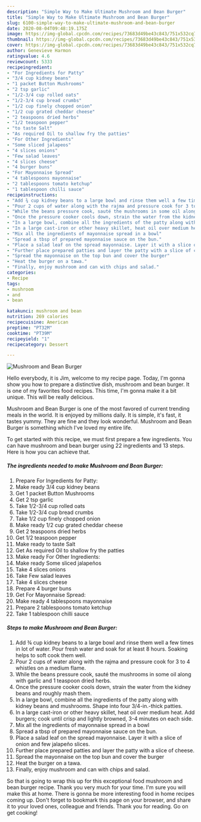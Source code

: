 ```yaml
---
description: "Simple Way to Make Ultimate Mushroom and Bean Burger"
title: "Simple Way to Make Ultimate Mushroom and Bean Burger"
slug: 6100-simple-way-to-make-ultimate-mushroom-and-bean-burger
date: 2020-08-04T09:48:19.175Z
image: https://img-global.cpcdn.com/recipes/73683d49be43c843/751x532cq70/mushroom-and-bean-burger-recipe-main-photo.jpg
thumbnail: https://img-global.cpcdn.com/recipes/73683d49be43c843/751x532cq70/mushroom-and-bean-burger-recipe-main-photo.jpg
cover: https://img-global.cpcdn.com/recipes/73683d49be43c843/751x532cq70/mushroom-and-bean-burger-recipe-main-photo.jpg
author: Genevieve Harmon
ratingvalue: 4.6
reviewcount: 5333
recipeingredient:
- "For Ingredients for Patty"
- "3/4 cup kidney beans"
- "1 packet Button Mushrooms"
- "2 tsp garlic"
- "1/2-3/4 cup rolled oats"
- "1/2-3/4 cup bread crumbs"
- "1/2 cup finely chopped onion"
- "1/2 cup grated cheddar cheese"
- "2 teaspoons dried herbs"
- "1/2 teaspoon pepper"
- "to taste Salt"
- "As required Oil to shallow fry the patties"
- "For Other Ingredients"
- "Some sliced jalapeos"
- "4 slices onions"
- "Few salad leaves"
- "4 slices cheese"
- "4 burger buns"
- "For Mayonnaise Spread"
- "4 tablespoons mayonnaise"
- "2 tablespoons tomato ketchup"
- "1 tablespoon chilli sauce"
recipeinstructions:
- "Add ¾ cup kidney beans to a large bowl and rinse them well a few times in lot of water. Pour fresh water and soak for at least 8 hours. Soaking helps to soft cook them well."
- "Pour 2 cups of water along with the rajma and pressure cook for 3 to 4 whistles on a medium flame."
- "While the beans pressure cook, sauté the mushrooms in some oil along with garlic and 1 teaspoon dried herbs."
- "Once the pressure cooker cools down, strain the water from the kidney beans and roughly mash them."
- "In a large bowl, combine all the ingredients of the patty along with kidney beans and mushrooms. Shape into four 3/4-in.-thick patties."
- "In a large cast-iron or other heavy skillet, heat oil over medium heat. Add burgers; cook until crisp and lightly browned, 3-4 minutes on each side."
- "Mix all the ingredients of mayonnaise spread in a bowl"
- "Spread a tbsp of prepared mayonnaise sauce on the bun."
- "Place a salad leaf on the spread mayonnaise. Layer it with a slice of onion and few jalapeño slices."
- "Further place prepared patties and layer the patty with a slice of cheese."
- "Spread the mayonnaise on the top bun and cover the burger"
- "Heat the burger on a tawa."
- "Finally, enjoy mushroom and can with chips and salad."
categories:
- Recipe
tags:
- mushroom
- and
- bean

katakunci: mushroom and bean 
nutrition: 269 calories
recipecuisine: American
preptime: "PT32M"
cooktime: "PT39M"
recipeyield: "1"
recipecategory: Dessert

---
```



![Mushroom and Bean Burger](https://img-global.cpcdn.com/recipes/73683d49be43c843/751x532cq70/mushroom-and-bean-burger-recipe-main-photo.jpg)

Hello everybody, it is Jim, welcome to my recipe page. Today, I'm gonna show you how to prepare a distinctive dish, mushroom and bean burger. It is one of my favorites food recipes. This time, I'm gonna make it a bit unique. This will be really delicious.



Mushroom and Bean Burger is one of the most favored of current trending meals in the world. It is enjoyed by millions daily. It is simple, it's fast, it tastes yummy. They are fine and they look wonderful. Mushroom and Bean Burger is something which I've loved my entire life.


To get started with this recipe, we must first prepare a few ingredients. You can have mushroom and bean burger using 22 ingredients and 13 steps. Here is how you can achieve that.

<!--inarticleads1-->

##### The ingredients needed to make Mushroom and Bean Burger:

1. Prepare For Ingredients for Patty:
1. Make ready 3/4 cup kidney beans
1. Get 1 packet Button Mushrooms
1. Get 2 tsp garlic
1. Take 1/2-3/4 cup rolled oats
1. Take 1/2-3/4 cup bread crumbs
1. Take 1/2 cup finely chopped onion
1. Make ready 1/2 cup grated cheddar cheese
1. Get 2 teaspoons dried herbs
1. Get 1/2 teaspoon pepper
1. Make ready to taste Salt
1. Get As required Oil to shallow fry the patties
1. Make ready For Other Ingredients:
1. Make ready Some sliced jalapeños
1. Take 4 slices onions
1. Take Few salad leaves
1. Take 4 slices cheese
1. Prepare 4 burger buns
1. Get For Mayonnaise Spread:
1. Make ready 4 tablespoons mayonnaise
1. Prepare 2 tablespoons tomato ketchup
1. Take 1 tablespoon chilli sauce




<!--inarticleads2-->

##### Steps to make Mushroom and Bean Burger:

1. Add ¾ cup kidney beans to a large bowl and rinse them well a few times in lot of water. Pour fresh water and soak for at least 8 hours. Soaking helps to soft cook them well.
1. Pour 2 cups of water along with the rajma and pressure cook for 3 to 4 whistles on a medium flame.
1. While the beans pressure cook, sauté the mushrooms in some oil along with garlic and 1 teaspoon dried herbs.
1. Once the pressure cooker cools down, strain the water from the kidney beans and roughly mash them.
1. In a large bowl, combine all the ingredients of the patty along with kidney beans and mushrooms. Shape into four 3/4-in.-thick patties.
1. In a large cast-iron or other heavy skillet, heat oil over medium heat. Add burgers; cook until crisp and lightly browned, 3-4 minutes on each side.
1. Mix all the ingredients of mayonnaise spread in a bowl
1. Spread a tbsp of prepared mayonnaise sauce on the bun.
1. Place a salad leaf on the spread mayonnaise. Layer it with a slice of onion and few jalapeño slices.
1. Further place prepared patties and layer the patty with a slice of cheese.
1. Spread the mayonnaise on the top bun and cover the burger
1. Heat the burger on a tawa.
1. Finally, enjoy mushroom and can with chips and salad.




So that is going to wrap this up for this exceptional food mushroom and bean burger recipe. Thank you very much for your time. I'm sure you will make this at home. There is gonna be more interesting food in home recipes coming up. Don't forget to bookmark this page on your browser, and share it to your loved ones, colleague and friends. Thank you for reading. Go on get cooking!
